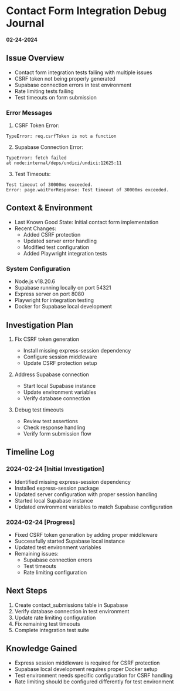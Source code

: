 # Contact Form Integration Debug Journal

**02-24-2024**

## Issue Overview
- Contact form integration tests failing with multiple issues
- CSRF token not being properly generated
- Supabase connection errors in test environment
- Rate limiting tests failing
- Test timeouts on form submission

### Error Messages
1. CSRF Token Error:
```
TypeError: req.csrfToken is not a function
```

2. Supabase Connection Error:
```
TypeError: fetch failed
at node:internal/deps/undici/undici:12625:11
```

3. Test Timeouts:
```
Test timeout of 30000ms exceeded.
Error: page.waitForResponse: Test timeout of 30000ms exceeded.
```

## Context & Environment
- Last Known Good State: Initial contact form implementation
- Recent Changes:
  - Added CSRF protection
  - Updated server error handling
  - Modified test configuration
  - Added Playwright integration tests

### System Configuration
- Node.js v18.20.6
- Supabase running locally on port 54321
- Express server on port 8080
- Playwright for integration testing
- Docker for Supabase local development

## Investigation Plan
1. Fix CSRF token generation
   - Install missing express-session dependency
   - Configure session middleware
   - Update CSRF protection setup

2. Address Supabase connection
   - Start local Supabase instance
   - Update environment variables
   - Verify database connection

3. Debug test timeouts
   - Review test assertions
   - Check response handling
   - Verify form submission flow

## Timeline Log

### 2024-02-24 [Initial Investigation]
- Identified missing express-session dependency
- Installed express-session package
- Updated server configuration with proper session handling
- Started local Supabase instance
- Updated environment variables to match Supabase configuration

### 2024-02-24 [Progress]
- Fixed CSRF token generation by adding proper middleware
- Successfully started Supabase local instance
- Updated test environment variables
- Remaining issues:
  - Supabase connection errors
  - Test timeouts
  - Rate limiting configuration

## Next Steps
1. Create contact_submissions table in Supabase
2. Verify database connection in test environment
3. Update rate limiting configuration
4. Fix remaining test timeouts
5. Complete integration test suite

## Knowledge Gained
- Express session middleware is required for CSRF protection
- Supabase local development requires proper Docker setup
- Test environment needs specific configuration for CSRF handling
- Rate limiting should be configured differently for test environment
